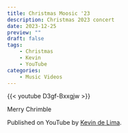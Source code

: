 ```yaml
---
title: Christmas Moosic '23
description: Christmas 2023 concert
date: 2023-12-25
preview: ""
draft: false
tags:
    - Christmas
    - Kevin
    - YouTube
categories:
    - Music Videos
---
```


{{< youtube D3gf-Bxxgjw >}}

Merry Chrimble

Published on YouTube by [Kevin de Lima].

[Kevin de Lima]: https://www.youtube.com/@kevvocello/videos
